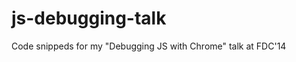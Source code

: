 js-debugging-talk
=================

Code snippeds for my "Debugging JS with Chrome" talk at FDC'14
